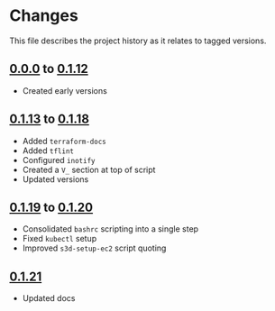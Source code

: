 # Changes
This file describes the project history as it relates to tagged versions.

## [0.0.0](.) to [0.1.12](.)
- Created early versions

## [0.1.13](.) to [0.1.18](.)
- Added `terraform-docs`
- Added `tflint`
- Configured `inotify`
- Created a `V_` section at top of script
- Updated versions

## [0.1.19](.) to [0.1.20](.)
- Consolidated `bashrc` scripting into a single step
- Fixed `kubectl` setup
- Improved `s3d-setup-ec2` script quoting

## [0.1.21](.)
- Updated docs
